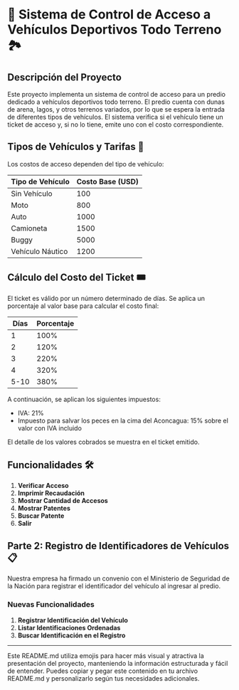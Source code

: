 # 🚗 Sistema de Control de Acceso a Vehículos Deportivos Todo Terreno 🏞️

## Descripción del Proyecto

Este proyecto implementa un sistema de control de acceso para un predio dedicado a vehículos deportivos todo terreno. El predio cuenta con dunas de arena, lagos, y otros terrenos variados, por lo que se espera la entrada de diferentes tipos de vehículos. El sistema verifica si el vehículo tiene un ticket de acceso y, si no lo tiene, emite uno con el costo correspondiente.

## Tipos de Vehículos y Tarifas 🚙

Los costos de acceso dependen del tipo de vehículo:

| Tipo de Vehículo    | Costo Base (USD) |
|---------------------|------------------|
| Sin Vehículo        | 100              |
| Moto                | 800              |
| Auto                | 1000             |
| Camioneta           | 1500             |
| Buggy               | 5000             |
| Vehículo Náutico    | 1200             |

## Cálculo del Costo del Ticket 🎟️

El ticket es válido por un número determinado de días. Se aplica un porcentaje al valor base para calcular el costo final:

| Días  | Porcentaje |
|-------|------------|
| 1     | 100%       |
| 2     | 120%       |
| 3     | 220%       |
| 4     | 320%       |
| 5-10  | 380%       |

A continuación, se aplican los siguientes impuestos:
- IVA: 21%
- Impuesto para salvar los peces en la cima del Aconcagua: 15% sobre el valor con IVA incluido

El detalle de los valores cobrados se muestra en el ticket emitido.

## Funcionalidades 🛠️

1. **Verificar Acceso**
2. **Imprimir Recaudación**
3. **Mostrar Cantidad de Accesos**
4. **Mostrar Patentes**
5. **Buscar Patente**
6. **Salir**

## Parte 2: Registro de Identificadores de Vehículos 📋

Nuestra empresa ha firmado un convenio con el Ministerio de Seguridad de la Nación para registrar el identificador del vehículo al ingresar al predio. 

### Nuevas Funcionalidades

1. **Registrar Identificación del Vehículo**
2. **Listar Identificaciones Ordenadas**
3. **Buscar Identificación en el Registro**

---

Este README.md utiliza emojis para hacer más visual y atractiva la presentación del proyecto, manteniendo la información estructurada y fácil de entender. Puedes copiar y pegar este contenido en tu archivo README.md y personalizarlo según tus necesidades adicionales.
